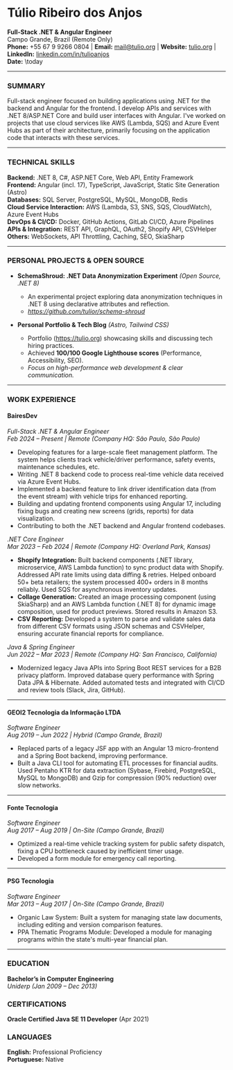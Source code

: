 # Túlio Ribeiro dos Anjos  
**Full-Stack .NET & Angular Engineer**  
Campo Grande, Brazil (Remote Only)  
**Phone:** +55 67 9 9266 0804 | **Email:** mail@tulio.org | **Website:** [tulio.org](https://tulio.org) | **LinkedIn:** [linkedin.com/in/tulioanjos](https://linkedin.com/in/tulioanjos)  
**Date:** \today  

---

### SUMMARY
Full-stack engineer focused on building applications using .NET for the backend and Angular for the frontend. I develop APIs and services with .NET 8/ASP.NET Core and build user interfaces with Angular. I've worked on projects that use cloud services like AWS (Lambda, SQS) and Azure Event Hubs as part of their architecture, primarily focusing on the application code that interacts with these services.

---

### TECHNICAL SKILLS
**Backend:** .NET 8, C#, ASP.NET Core, Web API, Entity Framework  
**Frontend:** Angular (incl. 17), TypeScript, JavaScript, Static Site Generation (Astro)  
**Databases:** SQL Server, PostgreSQL, MySQL, MongoDB, Redis  
**Cloud Service Interaction:** AWS (Lambda, S3, SNS, SQS, CloudWatch), Azure Event Hubs  
**DevOps & CI/CD:** Docker, GitHub Actions, GitLab CI/CD, Azure Pipelines  
**APIs & Integration:** REST API, GraphQL, OAuth2, Shopify API, CSVHelper  
**Others:** WebSockets, API Throttling, Caching, SEO, SkiaSharp

---

### PERSONAL PROJECTS & OPEN SOURCE
- **SchemaShroud: .NET Data Anonymization Experiment** *(Open Source, .NET 8)*
  - An experimental project exploring data anonymization techniques in .NET 8 using declarative attributes and reflection.
  - *https://github.com/tulior/schema-shroud*

- **Personal Portfolio & Tech Blog** *(Astro, Tailwind CSS)*
  - Portfolio (https://tulio.org) showcasing skills and discussing tech hiring practices.
  - Achieved **100/100 Google Lighthouse scores** (Performance, Accessibility, SEO).
  - *Focus on high-performance web development & clear communication.*

---

### WORK EXPERIENCE

#### **BairesDev**
*Full-Stack .NET & Angular Engineer*  
*Feb 2024 – Present | Remote (Company HQ: São Paulo, São Paulo)*  
- Developing features for a large-scale fleet management platform. The system helps clients track vehicle/driver performance, safety events, maintenance schedules, etc.
- Writing .NET 8 backend code to process real-time vehicle data received via Azure Event Hubs.
- Implemented a backend feature to link driver identification data (from the event stream) with vehicle trips for enhanced reporting.
- Building and updating frontend components using Angular 17, including fixing bugs and creating new screens (grids, reports) for data visualization.
- Contributing to both the .NET backend and Angular frontend codebases.

*.NET Core Engineer*  
*Mar 2023 – Feb 2024 | Remote (Company HQ: Overland Park, Kansas)*  
- **Shopify Integration:** Built backend components (.NET library, microservice, AWS Lambda function) to sync product data with Shopify. Addressed API rate limits using data diffing & retries. Helped onboard 50+ beta retailers; the system processed 400+ orders in 8 months reliably. Used SQS for asynchronous inventory updates. 
- **Collage Generation:** Created an image processing component (using SkiaSharp) and an AWS Lambda function (.NET 8) for dynamic image composition, used for product previews. Stored results in Amazon S3.
- **CSV Reporting:** Developed a system to parse and validate sales data from different CSV formats using JSON schemas and CSVHelper, ensuring accurate financial reports for compliance.

*Java & Spring Engineer*  
*Jun 2022 – Mar 2023 | Remote (Company HQ: San Francisco, California)*  
- Modernized legacy Java APIs into Spring Boot REST services for a B2B privacy platform. Improved database query performance with Spring Data JPA & Hibernate. Added automated tests and integrated with CI/CD and review tools (Slack, Jira, GitHub).

---

#### **GEOI2 Tecnologia da Informação LTDA**  
*Software Engineer*  
*Aug 2019 – Jun 2022 | Hybrid (Campo Grande, Brazil)*  
- Replaced parts of a legacy JSF app with an Angular 13 micro-frontend and a Spring Boot backend, improving performance.
- Built a Java CLI tool for automating ETL processes for financial audits. Used Pentaho KTR for data extraction (Sybase, Firebird, PostgreSQL, MySQL to MongoDB) and Gzip for compression (90% reduction) over slow networks.

---

#### **Fonte Tecnologia**  
*Software Engineer*  
*Aug 2017 – Aug 2019 | On-Site (Campo Grande, Brazil)*  
- Optimized a real-time vehicle tracking system for public safety dispatch, fixing a CPU bottleneck caused by inefficient timer usage.
- Developed a form module for emergency call reporting.

---

#### **PSG Tecnologia**  
*Software Engineer*  
*Mar 2013 – Aug 2017 | On-Site (Campo Grande, Brazil)*  
- Organic Law System: Built a system for managing state law documents, including editing and version comparison features.
- PPA Thematic Programs Module: Developed a module for managing programs within the state's multi-year financial plan.

---

### EDUCATION
**Bachelor’s in Computer Engineering**  
*Uniderp (Jan 2009 – Dec 2013)*


### CERTIFICATIONS
**Oracle Certified Java SE 11 Developer** (Apr 2021)

### LANGUAGES
**English:** Professional Proficiency  
**Portuguese:** Native
